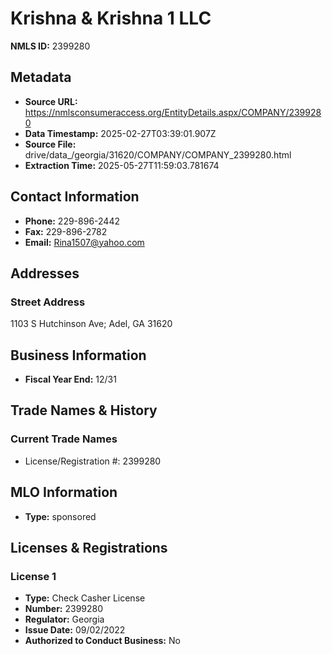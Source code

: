 # Krishna & Krishna 1 LLC

**NMLS ID:** 2399280

## Metadata
- **Source URL:** https://nmlsconsumeraccess.org/EntityDetails.aspx/COMPANY/2399280
- **Data Timestamp:** 2025-02-27T03:39:01.907Z
- **Source File:** drive/data_/georgia/31620/COMPANY/COMPANY_2399280.html
- **Extraction Time:** 2025-05-27T11:59:03.781674

## Contact Information
- **Phone:** 229-896-2442
- **Fax:** 229-896-2782
- **Email:** Rina1507@yahoo.com

## Addresses
### Street Address
1103 S Hutchinson Ave; Adel, GA 31620

## Business Information
- **Fiscal Year End:** 12/31

## Trade Names & History
### Current Trade Names
- License/Registration #: 2399280

## MLO Information
- **Type:** sponsored

## Licenses & Registrations

### License 1
- **Type:** Check Casher License
- **Number:** 2399280
- **Regulator:** Georgia
- **Issue Date:** 09/02/2022
- **Authorized to Conduct Business:** No
